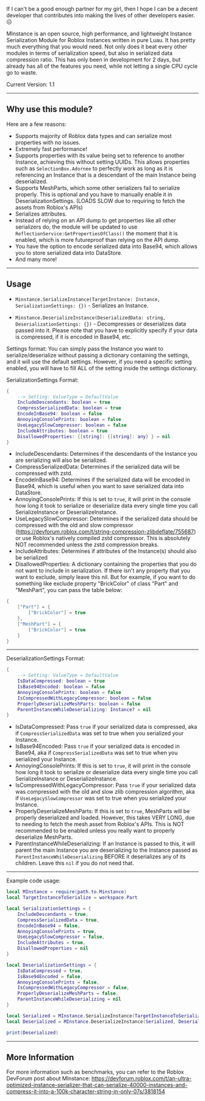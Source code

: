 If I can't be a good enough partner for my girl, then I hope I can be a decent developer that contributes into making the lives of other developers easier. :frowning_face: 

MInstance is an open source, high performance, and lightweight Instance Serialization Module for Roblox Instances written in pure Luau. It has pretty much everything that you would need. Not only does it beat every other modules in terms of serialization speed, but also in serialized data compression ratio. This has only been in development for 2 days, but already has all of the features you need, while not letting a single CPU cycle go to waste.

Current Version: 1.1

---

## Why use this module?
Here are a few reasons:
- Supports majority of Roblox data types and can serialize most properties with no issues.
- Extremely fast performance!
- Supports properties with its value being set to reference to another Instance, achieving this without setting UUIDs. This allows properties such as `SelectionBox.Adornee` to perfectly work as long as it is referencing an Instance that is a descendant of the main Instance being deserialized.
- Supports MeshParts, which some other serializers fail to serialize properly. This is optional and you have to manually enable it in DeserializationSettings. (LOADS SLOW due to requiring to fetch the assets from Roblox's APIs)
- Serializes attributes.
- Instead of relying on an API dump to get properties like all other serializers do, the module will be updated to use `ReflectionService:GetPropertiesOfClass()` the moment that it is enabled, which is more futureproof than relying on the API dump.
- You have the option to encode serialized data into Base94, which allows you to store serialized data into DataStore.
- And many more!

---

## Usage
- `Minstance.SerializeInstance(TargetInstance: Instance, SerializationSettings: {})` - Serializes an Instance.

- `Minstance.DeserializeInstance(DeserializedData: string, DeserializationSettings: {})` - Decompresses or deserializes data passed into it. Please note that you have to explicitly specify if your data is compressed, if it is encoded in Base94, etc.

Settings format:
You can simply pass the Instance you want to serialize/deserialize without passing a dictionary containing the settings, and it will use the default settings. However, if you need a specific setting enabled, you will have to fill ALL of the setting inside the settings dictionary.

SerializationSettings Format:
```lua
{
	--> Setting: ValueType = DefaultValue
	IncludeDescendants: boolean = true
	CompressSerializedData: boolean = true
	EncodeInBase94: boolean = false
	AnnoyingConsolePrints: boolean = false
	UseLegacySlowCompressor: boolean = false
	IncludeAttributes: boolean = true
	DisallowedProperties: {[string]: {[string]: any} } = nil
}
```

* IncludeDescendants: Determines if the descendants of the Instance you are serializing will also be serialized.
* CompressSerializedData: Determines if the serialized data will be compressed with zstd.
* EncodeInBase94: Determines if the serialized data will be encoded in Base94, which is useful when you want to save serialized data into DataStore.
* AnnoyingConsolePrints: If this is set to `true`, it will print in the console how long it took to serialize or deserialize data every single time you call SerializeInstance or DeserializeInstance.
* UseLegacySlowCompressor: Determines if the serialized data should be compressed with the old and slow compressor (https://devforum.roblox.com/t/string-compression-zlibdeflate/755687) or use Roblox's natively compiled zstd compressor. This is absolutely NOT recommended unless the zstd compression breaks.
* IncludeAttributes: Determines if attributes of the Instance(s) should also be serialized
* DisallowedProperties: A dictionary containing the properties that you do not want to include in serialization. If there isn't any property that you want to exclude, simply leave this nil. But for example, if you want to do something like exclude property "BrickColor" of class "Part" and "MeshPart", you can pass the table below:
```lua
{
	["Part"] = {
		["BrickColor"] = true
	},
	["MeshPart"] = {
		["BrickColor"] = true
	}
}
```

---

DeserializationSettings Format:
```lua
{
	--> Setting: ValueType = DefaultValue
	IsDataCompressed: boolean = true
	IsBase94Encoded: boolean = false
	AnnoyingConsolePrints: boolean = false
	IsCompressedWithLegacyCompressor: boolean = false
	ProperlyDeserializeMeshParts: boolean = false
	ParentInstanceWhileDeserializing: Instance? = nil
}
```

* IsDataCompressed: Pass `true` if your serialized data is compressed, aka if `CompressSerializedData` was set to true when you serialized your Instance.
* IsBase94Encoded: Pass `true` if your serialized data is encoded in Base94, aka if `CompressSerializedData` was set to true when you serialized your Instance.
* AnnoyingConsolePrints: If this is set to `true`, it will print in the console how long it took to serialize or deserialize data every single time you call SerializeInstance or DeserializeInstance.
* IsCompressedWithLegacyCompressor: Pass `true` if your serialized data was compressed with the old and slow zlib compression algorithm, aka if `UseLegacySlowCompressor` was set to true when you serialized your Instance.
* ProperlyDeserializeMeshParts: If this is set to `true`, MeshParts will be properly deserialized and loaded. However, this takes VERY LONG, due to needing to fetch the mesh asset from Roblox's APIs. This is NOT recommended to be enabled unless you really want to properly deserialize MeshParts.
* ParentInstanceWhileDeserializing: If an Instance is passed to this, it will parent the main Instance you are deserializing to the Instance passed as `ParentInstanceWhileDeserializing` BEFORE it deserializes any of its children. Leave this `nil` if you do not need that.

---

Example code usage:
```lua
local MInstance = require(path.to.Minstance)
local TargetInstanceToSerialize = workspace.Part

local SerializationSettings = {
	IncludeDescendants = true,
	CompressSerializedData = true,
	EncodeInBase94 = false,
	AnnoyingConsolePrints = true,
	UseLegacySlowCompressor = false,
	IncludeAttributes = true,
	DisallowedProperties = nil
}

local DeserializationSettings = {
	IsDataCompressed = true,
	IsBase94Encoded = false,
	AnnoyingConsolePrints = false,
	IsCompressedWithLegacyCompressor = false,
	ProperlyDeserializeMeshParts = false,
	ParentInstanceWhileDeserializing = nil
}

local Serialized = MInstance.SerializeInstance(TargetInstanceToSerialize, SerializationSettings)
local Deserialized = MInstance.DeserializeInstance(Serialized, DeserializationSettings)

print(Deserialized)
```

---

## More Information
For more information such as benchmarks, you can refer to the Roblox DevForum post about MInstance:
https://devforum.roblox.com/t/an-ultra-optimized-instance-serializer-that-can-serialize-40000-instances-and-compress-it-into-a-100k-character-string-in-only-07s/3818154

